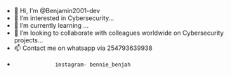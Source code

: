 - 👋 Hi, I’m @Benjamin2001-dev
- 👀 I’m interested in Cybersecurity...
- 🌱 I’m currently learning ...
- 💞️ I’m looking to collaborate with colleagues worldwide on Cybersecurity projects...
- 📫 Contact me on whatsapp via 254793639938
-                  instagram- bennie_benjah
              

